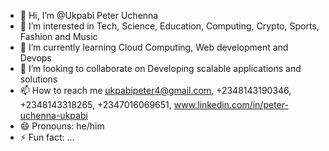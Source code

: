 - 👋 Hi, I’m @Ukpabi Peter Uchenna
- 👀 I’m interested in Tech, Science, Education, Computing, Crypto, Sports, Fashion and Music
- 🌱 I’m currently learning Cloud Computing, Web development and Devops
- 💞️ I’m looking to collaborate on Developing scalable applications and solutions
- 📫 How to reach me ukpabipeter4@gmail.com, +2348143190346, +2348143318265, +2347016069651, www.linkedin.com/in/peter-uchenna-ukpabi
- 😄 Pronouns: he/him
- ⚡ Fun fact: ...

<!---
bigcephas1/bigcephas1 is a ✨ special ✨ repository because its `README.md` (this file) appears on your GitHub profile.
You can click the Preview link to take a look at your changes.
--->
